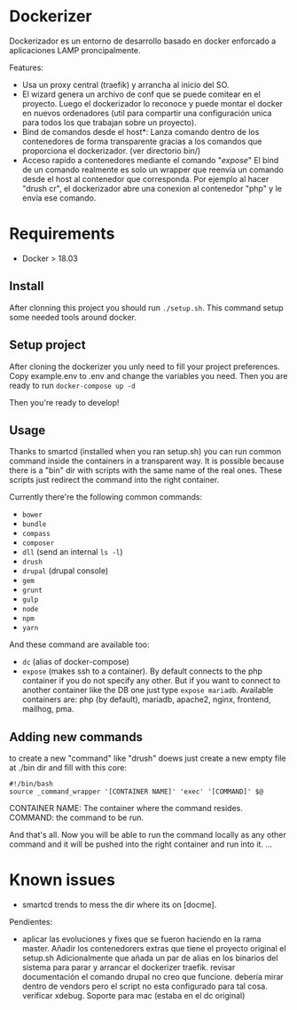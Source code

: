 # Dockerizer
Dockerizador es un entorno de desarrollo basado en docker enforcado a aplicaciones LAMP proncipalmente.

Features:
- Usa un proxy central (traefik) y arrancha al inicio del SO.
- El wizard genera un archivo de conf que se puede comitear en el proyecto. Luego el dockerizador lo reconoce y puede montar el docker en nuevos ordenadores (util para compartir una configuración unica para todos los que trabajan sobre un proyecto).
- Bind de comandos desde el host*: Lanza comando dentro de los contenedores de forma transparente gracias a los comandos que proporciona el dockerizador. (ver directorio bin/)
- Acceso rapido a contenedores mediante el comando "*expose*"
El bind de un comando realmente es solo un wrapper que reenvía un comando desde el host al contenedor que corresponda. Por ejemplo al hacer "drush cr", el dockerizador abre una conexion al contenedor "php" y le envía ese comando.


# Requirements
- Docker > 18.03

## Install
After clonning this project you should run `./setup.sh`. This command setup some needed tools around docker.


## Setup project
After cloning the dockerizer you unly need to fill your project preferences. Copy example.env to .env and change the variables you need.
Then you are ready to run `docker-compose up -d`

Then you're ready to develop!

## Usage
Thanks to smartcd (installed when you ran setup.sh) you can run common command inside the containers in a transparent way. It is possible because there is a "bin" dir with scripts with the same name of the real ones. These scripts just redirect the command into the right container.

Currently there're the following common commands:
- `bower`
- `bundle`
- `compass`
- `composer`
- `dll` (send an internal `ls -l`)
- `drush`
- `drupal` (drupal console)
- `gem`
- `grunt`
- `gulp`
- `node`
- `npm`
- `yarn`

And these command are available too:
- `dc` (alias of docker-compose)
- `expose` (makes ssh to a container). By default connects to the php container if you do not specify any other. But if you want to connect to another container like the DB one just type `expose mariadb`.
Available containers are: php (by default), mariadb, apache2, nginx, frontend, mailhog, pma.

## Adding new commands
to create a new "command" like "drush" doews just create a new empty file at ./bin dir and fill with this core:

```
#!/bin/bash
source _command_wrapper '[CONTAINER NAME]' 'exec' '[COMMAND]' $@
```
CONTAINER NAME: The container where the command resides.
COMMAND: the command to be run. 

And that's all. Now you will be able to run the command locally as any other command and it will be pushed into the right container and run into it. 
...

# Known issues
- smartcd trends to mess the dir where its on [docme]. 

Pendientes:
- aplicar las evoluciones y fixes que se fueron haciendo en la rama master.
Añadir los contenedorers extras que tiene el proyecto original
el setup.sh Adicionalmente que añada un par de alias en los binarios del sistema para parar y arrancar el dockerizer traefik.
revisar documentación
el comando drupal no creo que funcione. debería mirar dentro de vendors pero el script no esta configurado para tal cosa.
verificar xdebug.
Soporte para mac (estaba en el dc original)
